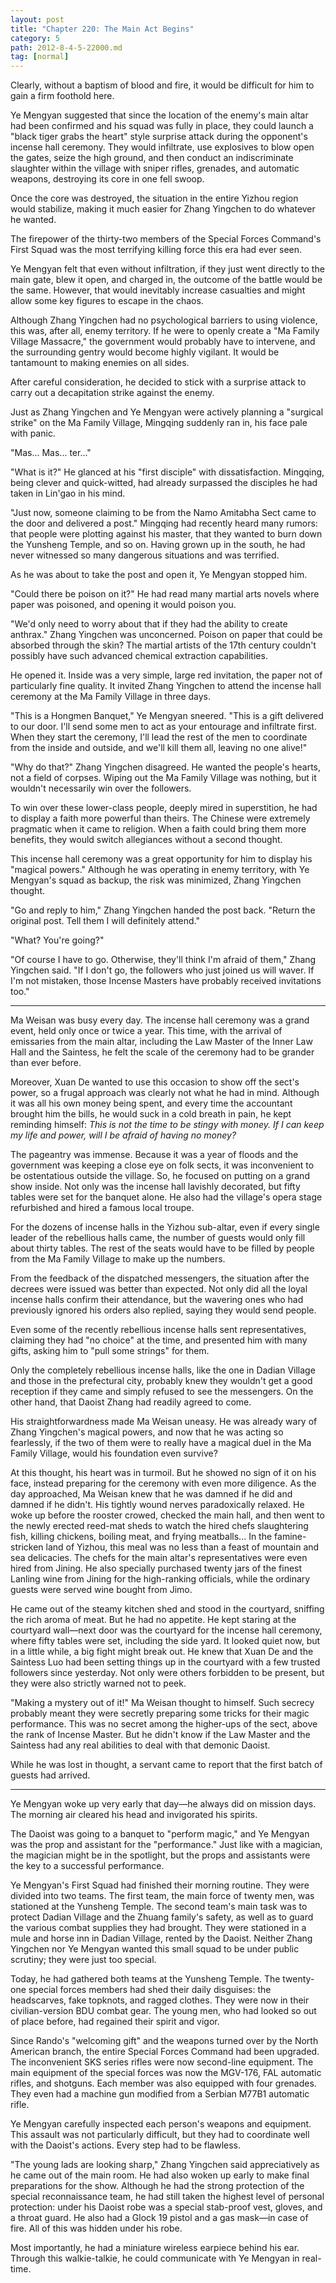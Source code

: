 ```yaml
---
layout: post
title: "Chapter 220: The Main Act Begins"
category: 5
path: 2012-8-4-5-22000.md
tag: [normal]
---
```


Clearly, without a baptism of blood and fire, it would be difficult for him to gain a firm foothold here.

Ye Mengyan suggested that since the location of the enemy's main altar had been confirmed and his squad was fully in place, they could launch a "black tiger grabs the heart" style surprise attack during the opponent's incense hall ceremony. They would infiltrate, use explosives to blow open the gates, seize the high ground, and then conduct an indiscriminate slaughter within the village with sniper rifles, grenades, and automatic weapons, destroying its core in one fell swoop.

Once the core was destroyed, the situation in the entire Yizhou region would stabilize, making it much easier for Zhang Yingchen to do whatever he wanted.

The firepower of the thirty-two members of the Special Forces Command's First Squad was the most terrifying killing force this era had ever seen.

Ye Mengyan felt that even without infiltration, if they just went directly to the main gate, blew it open, and charged in, the outcome of the battle would be the same. However, that would inevitably increase casualties and might allow some key figures to escape in the chaos.

Although Zhang Yingchen had no psychological barriers to using violence, this was, after all, enemy territory. If he were to openly create a "Ma Family Village Massacre," the government would probably have to intervene, and the surrounding gentry would become highly vigilant. It would be tantamount to making enemies on all sides.

After careful consideration, he decided to stick with a surprise attack to carry out a decapitation strike against the enemy.

Just as Zhang Yingchen and Ye Mengyan were actively planning a "surgical strike" on the Ma Family Village, Mingqing suddenly ran in, his face pale with panic.

"Mas... Mas... ter..."

"What is it?" He glanced at his "first disciple" with dissatisfaction. Mingqing, being clever and quick-witted, had already surpassed the disciples he had taken in Lin'gao in his mind.

"Just now, someone claiming to be from the Namo Amitabha Sect came to the door and delivered a post." Mingqing had recently heard many rumors: that people were plotting against his master, that they wanted to burn down the Yunsheng Temple, and so on. Having grown up in the south, he had never witnessed so many dangerous situations and was terrified.

As he was about to take the post and open it, Ye Mengyan stopped him.

"Could there be poison on it?" He had read many martial arts novels where paper was poisoned, and opening it would poison you.

"We'd only need to worry about that if they had the ability to create anthrax." Zhang Yingchen was unconcerned. Poison on paper that could be absorbed through the skin? The martial artists of the 17th century couldn't possibly have such advanced chemical extraction capabilities.

He opened it. Inside was a very simple, large red invitation, the paper not of particularly fine quality. It invited Zhang Yingchen to attend the incense hall ceremony at the Ma Family Village in three days.

"This is a Hongmen Banquet," Ye Mengyan sneered. "This is a gift delivered to our door. I'll send some men to act as your entourage and infiltrate first. When they start the ceremony, I'll lead the rest of the men to coordinate from the inside and outside, and we'll kill them all, leaving no one alive!"

"Why do that?" Zhang Yingchen disagreed. He wanted the people's hearts, not a field of corpses. Wiping out the Ma Family Village was nothing, but it wouldn't necessarily win over the followers.

To win over these lower-class people, deeply mired in superstition, he had to display a faith more powerful than theirs. The Chinese were extremely pragmatic when it came to religion. When a faith could bring them more benefits, they would switch allegiances without a second thought.

This incense hall ceremony was a great opportunity for him to display his "magical powers." Although he was operating in enemy territory, with Ye Mengyan's squad as backup, the risk was minimized, Zhang Yingchen thought.

"Go and reply to him," Zhang Yingchen handed the post back. "Return the original post. Tell them I will definitely attend."

"What? You're going?"

"Of course I have to go. Otherwise, they'll think I'm afraid of them," Zhang Yingchen said. "If I don't go, the followers who just joined us will waver. If I'm not mistaken, those Incense Masters have probably received invitations too."

---

Ma Weisan was busy every day. The incense hall ceremony was a grand event, held only once or twice a year. This time, with the arrival of emissaries from the main altar, including the Law Master of the Inner Law Hall and the Saintess, he felt the scale of the ceremony had to be grander than ever before.

Moreover, Xuan De wanted to use this occasion to show off the sect's power, so a frugal approach was clearly not what he had in mind. Although it was all his own money being spent, and every time the accountant brought him the bills, he would suck in a cold breath in pain, he kept reminding himself: *This is not the time to be stingy with money. If I can keep my life and power, will I be afraid of having no money?*

The pageantry was immense. Because it was a year of floods and the government was keeping a close eye on folk sects, it was inconvenient to be ostentatious outside the village. So, he focused on putting on a grand show inside. Not only was the incense hall lavishly decorated, but fifty tables were set for the banquet alone. He also had the village's opera stage refurbished and hired a famous local troupe.

For the dozens of incense halls in the Yizhou sub-altar, even if every single leader of the rebellious halls came, the number of guests would only fill about thirty tables. The rest of the seats would have to be filled by people from the Ma Family Village to make up the numbers.

From the feedback of the dispatched messengers, the situation after the decrees were issued was better than expected. Not only did all the loyal incense halls confirm their attendance, but the wavering ones who had previously ignored his orders also replied, saying they would send people.

Even some of the recently rebellious incense halls sent representatives, claiming they had "no choice" at the time, and presented him with many gifts, asking him to "pull some strings" for them.

Only the completely rebellious incense halls, like the one in Dadian Village and those in the prefectural city, probably knew they wouldn't get a good reception if they came and simply refused to see the messengers. On the other hand, that Daoist Zhang had readily agreed to come.

His straightforwardness made Ma Weisan uneasy. He was already wary of Zhang Yingchen's magical powers, and now that he was acting so fearlessly, if the two of them were to really have a magical duel in the Ma Family Village, would his foundation even survive?

At this thought, his heart was in turmoil. But he showed no sign of it on his face, instead preparing for the ceremony with even more diligence. As the day approached, Ma Weisan knew that he was damned if he did and damned if he didn't. His tightly wound nerves paradoxically relaxed. He woke up before the rooster crowed, checked the main hall, and then went to the newly erected reed-mat sheds to watch the hired chefs slaughtering fish, killing chickens, boiling meat, and frying meatballs... In the famine-stricken land of Yizhou, this meal was no less than a feast of mountain and sea delicacies. The chefs for the main altar's representatives were even hired from Jining. He also specially purchased twenty jars of the finest Lanling wine from Jining for the high-ranking officials, while the ordinary guests were served wine bought from Jimo.

He came out of the steamy kitchen shed and stood in the courtyard, sniffing the rich aroma of meat. But he had no appetite. He kept staring at the courtyard wall—next door was the courtyard for the incense hall ceremony, where fifty tables were set, including the side yard. It looked quiet now, but in a little while, a big fight might break out. He knew that Xuan De and the Saintess Luo had been setting things up in the courtyard with a few trusted followers since yesterday. Not only were others forbidden to be present, but they were also strictly warned not to peek.

"Making a mystery out of it!" Ma Weisan thought to himself. Such secrecy probably meant they were secretly preparing some tricks for their magic performance. This was no secret among the higher-ups of the sect, above the rank of Incense Master. But he didn't know if the Law Master and the Saintess had any real abilities to deal with that demonic Daoist.

While he was lost in thought, a servant came to report that the first batch of guests had arrived.

---

Ye Mengyan woke up very early that day—he always did on mission days. The morning air cleared his head and invigorated his spirits.

The Daoist was going to a banquet to "perform magic," and Ye Mengyan was the prop and assistant for the "performance." Just like with a magician, the magician might be in the spotlight, but the props and assistants were the key to a successful performance.

Ye Mengyan's First Squad had finished their morning routine. They were divided into two teams. The first team, the main force of twenty men, was stationed at the Yunsheng Temple. The second team's main task was to protect Dadian Village and the Zhuang family's safety, as well as to guard the various combat supplies they had brought. They were stationed in a mule and horse inn in Dadian Village, rented by the Daoist. Neither Zhang Yingchen nor Ye Mengyan wanted this small squad to be under public scrutiny; they were just too special.

Today, he had gathered both teams at the Yunsheng Temple. The twenty-one special forces members had shed their daily disguises: the headscarves, fake topknots, and ragged clothes. They were now in their civilian-version BDU combat gear. The young men, who had looked so out of place before, had regained their spirit and vigor.

Since Rando's "welcoming gift" and the weapons turned over by the North American branch, the entire Special Forces Command had been upgraded. The inconvenient SKS series rifles were now second-line equipment. The main equipment of the special forces was now the MGV-176, FAL automatic rifles, and shotguns. Each member was also equipped with four grenades. They even had a machine gun modified from a Serbian M77B1 automatic rifle.

Ye Mengyan carefully inspected each person's weapons and equipment. This assault was not particularly difficult, but they had to coordinate well with the Daoist's actions. Every step had to be flawless.

"The young lads are looking sharp," Zhang Yingchen said appreciatively as he came out of the main room. He had also woken up early to make final preparations for the show. Although he had the strong protection of the special reconnaissance team, he had still taken the highest level of personal protection: under his Daoist robe was a special stab-proof vest, gloves, and a throat guard. He also had a Glock 19 pistol and a gas mask—in case of fire. All of this was hidden under his robe.

Most importantly, he had a miniature wireless earpiece behind his ear. Through this walkie-talkie, he could communicate with Ye Mengyan in real-time.